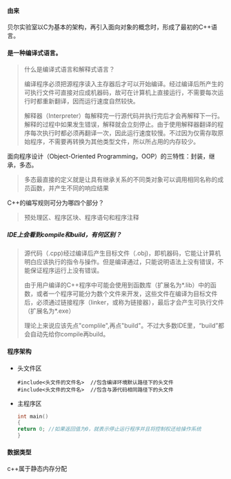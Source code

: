 #### 由来

贝尔实验室以C为基本的架构，再引入面向对象的概念时，形成了最初的C++语言。

#### 是一种编译式语言。

> 什么是编译式语言和解释式语言？
>
> 编译程序必须把源程序读入主存器后才可以开始编译。经过编译后所产生的可执行文件可直接对应成机器码，故可在计算机上直接运行，不需要每次运行时都重新翻译，因而运行速度自然较快。
>
> 解释器（Interpreter）每解释完一行源代码并执行完后才会再解释下一行。解释的过程中如果发生错误，解释就会立刻停止。由于使用解释器翻译的程序每次执行时都必须再翻译一次，因此运行速度较慢。不过因为仅需存取原始程序，不需要再转换为其他类型文件，所以所占用的内存较少。

面向程序设计（Object-Oriented Programming，OOP）的三特性：封装，继承，多态。

> 多态最直接的定义就是让具有继承关系的不同类对象可以调用相同名称的成员函数，并产生不同的响应结果

C++的编写规则可分为哪四个部分？

> 预处理区、程序区块、程序语句和程序注释

##### IDE上会看到compile和build，有何区别？

> 源代码（.cpp)经过编译后产生目标文件（.obj)，即机器码，它能让计算机明白应该执行的指令与操作。但是编译通过，只能说明语法上没有错误，不能保证程序运行上没有错误。
>
> 由于用户编译的C++程序中可能会使用到函数库（扩展名为*.lib）中的函数，或者一个程序可能分为数个文件来开发，这些文件在编译为目标文件后，必须通过链接程序（linker，或称为链接器），最后才会产生可执行文件（扩展名为*.exe）
>
> 理论上来说应该先点"complile",再点"build"。不过大多数IDE里，“build”都会自动先给你compile再build。

#### 程序架构

* 头文件区

  ```
  #include<头文件的文件名>  //包含编译环境默认路径下的头文件
  #include<头文件的文件名>  //包含与源代码相同路径下的头文件
  ```

  

* 主程序区 

  ```c++
  int main()
  {
  return 0; //如果返回值为0，就表示停止运行程序并且将控制权还给操作系统
  }
  ```

  

#### 数据类型

c++属于静态内存分配

